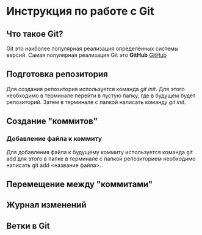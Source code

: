 # Инструкция по работе с Git

## Что такое Git?
Git это наиболее популярная реализация определённых системы версий. Самая популярная реализация Git это **GitHub** [GitHub](https://github.com)

## Подготовка репозитория
Для создания репозитория используется команда *git init*. Для этого необходимо в терминале перейти в пустую папку, где в будущем будет репозиторий. Затем в терминале с папкой написать команду *git init*.

## Создание "коммитов"
### Добавление файла к коммиту
Для добавления файла к будущему коммиту используется команда git add для этого в папке в терминале с папкой репозиторием необходимо написать git add <название файла>.

## Перемещение между "коммитами"

## Журнал изменений

## Ветки в Git
